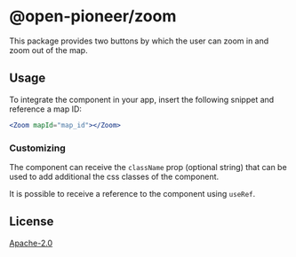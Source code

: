 # @open-pioneer/zoom

This package provides two buttons by which the user can zoom in and zoom out of the map.

## Usage

To integrate the component in your app, insert the following snippet and reference a map ID:

```jsx
<Zoom mapId="map_id"></Zoom>
```

### Customizing

The component can receive the `className` prop (optional string) that can be used to add additional the css classes of the component.

It is possible to receive a reference to the component using `useRef`.

## License

[Apache-2.0](https://www.apache.org/licenses/LICENSE-2.0)
